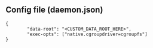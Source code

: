Config file (daemon.json)
-----------

```
{
        "data-root": "<CUSTOM_DATA_ROOT_HERE>",
        "exec-opts": ["native.cgroupdriver=cgroupfs"]
}
```
